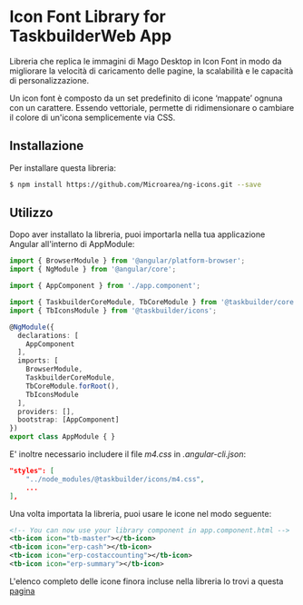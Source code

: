 # Icon Font Library for TaskbuilderWeb App

Libreria che replica le immagini di Mago Desktop in Icon Font in modo da migliorare la velocità di caricamento delle pagine, la scalabilità e le capacità di personalizzazione.

Un icon font è composto da un set predefinito di icone ‘mappate’ ognuna con un carattere. Essendo vettoriale, permette di ridimensionare o cambiare il colore di un'icona semplicemente via CSS.

## Installazione

Per installare questa libreria:

```bash
$ npm install https://github.com/Microarea/ng-icons.git --save
```

## Utilizzo

Dopo aver installato la libreria, puoi importarla nella tua applicazione Angular all'interno di AppModule:

```typescript
import { BrowserModule } from '@angular/platform-browser';
import { NgModule } from '@angular/core';

import { AppComponent } from './app.component';

import { TaskbuilderCoreModule, TbCoreModule } from '@taskbuilder/core';
import { TbIconsModule } from '@taskbuilder/icons';

@NgModule({
  declarations: [
    AppComponent
  ],
  imports: [
    BrowserModule,
    TaskbuilderCoreModule,
    TbCoreModule.forRoot(),
    TbIconsModule
  ],
  providers: [],
  bootstrap: [AppComponent]
})
export class AppModule { }
```

E' inoltre necessario includere il file *m4.css* in *.angular-cli.json*:

```json
"styles": [
    "../node_modules/@taskbuilder/icons/m4.css",
    ...
],
```

Una volta importata la libreria, puoi usare le icone nel modo seguente:

```xml
<!-- You can now use your library component in app.component.html -->
<tb-icon icon="tb-master"></tb-icon>
<tb-icon icon="erp-cash"></tb-icon>
<tb-icon icon="erp-costaccounting"></tb-icon>
<tb-icon icon="erp-summary"></tb-icon>
```

L'elenco completo delle icone finora incluse nella libreria lo trovi a questa [pagina](https://microarea.github.io/ng-icons/)
